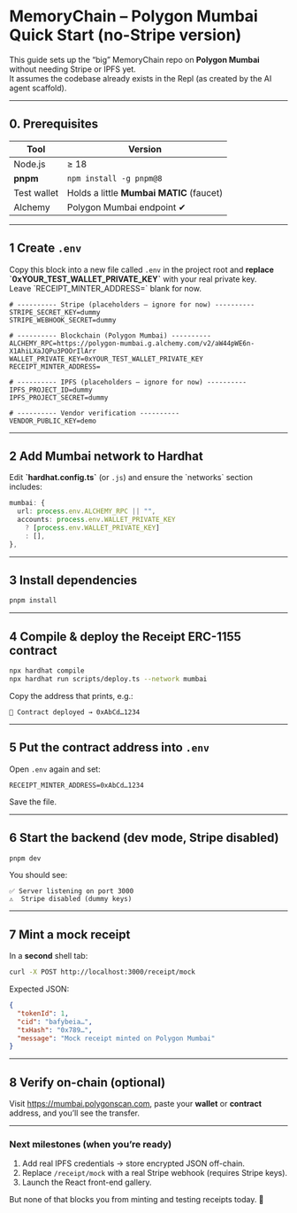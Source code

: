 # MemoryChain – Polygon Mumbai Quick Start (no-Stripe version)

This guide sets up the “big” MemoryChain repo on **Polygon Mumbai** without needing Stripe or IPFS yet.  
It assumes the codebase already exists in the Repl (as created by the AI agent scaffold).

---

## 0. Prerequisites

| Tool | Version |
|------|---------|
| Node.js | ≥ 18 |
| **pnpm** | `npm install -g pnpm@8` |
| Test wallet | Holds a little **Mumbai MATIC** (faucet) |
| Alchemy | Polygon Mumbai endpoint ✔︎ |

---

## 1  Create `.env`

Copy this block into a new file called `.env` in the project root and **replace \`0xYOUR_TEST_WALLET_PRIVATE_KEY\`** with your real private key.  
Leave \`RECEIPT_MINTER_ADDRESS=\` blank for now.

```env
# ---------- Stripe (placeholders – ignore for now) ----------
STRIPE_SECRET_KEY=dummy
STRIPE_WEBHOOK_SECRET=dummy

# ---------- Blockchain (Polygon Mumbai) ----------
ALCHEMY_RPC=https://polygon-mumbai.g.alchemy.com/v2/aW44pWE6n-X1AhiLXaJQPu3POOrIlArr
WALLET_PRIVATE_KEY=0xYOUR_TEST_WALLET_PRIVATE_KEY
RECEIPT_MINTER_ADDRESS=

# ---------- IPFS (placeholders – ignore for now) ----------
IPFS_PROJECT_ID=dummy
IPFS_PROJECT_SECRET=dummy

# ---------- Vendor verification ----------
VENDOR_PUBLIC_KEY=demo
```

---

## 2  Add Mumbai network to Hardhat

Edit **\`hardhat.config.ts\`** (or `.js`) and ensure the \`networks\` section includes:

```ts
mumbai: {
  url: process.env.ALCHEMY_RPC || "",
  accounts: process.env.WALLET_PRIVATE_KEY
    ? [process.env.WALLET_PRIVATE_KEY]
    : [],
},
```

---

## 3  Install dependencies

```bash
pnpm install
```

---

## 4  Compile & deploy the Receipt ERC-1155 contract

```bash
npx hardhat compile
npx hardhat run scripts/deploy.ts --network mumbai
```

Copy the address that prints, e.g.:

```
🚀 Contract deployed → 0xAbCd…1234
```

---

## 5  Put the contract address into `.env`

Open `.env` again and set:

```
RECEIPT_MINTER_ADDRESS=0xAbCd…1234
```

Save the file.

---

## 6  Start the backend (dev mode, Stripe disabled)

```bash
pnpm dev
```

You should see:

```
✅ Server listening on port 3000
⚠️  Stripe disabled (dummy keys)
```

---

## 7  Mint a mock receipt

In a **second** shell tab:

```bash
curl -X POST http://localhost:3000/receipt/mock
```

Expected JSON:

```json
{
  "tokenId": 1,
  "cid": "bafybeia…",
  "txHash": "0x789…",
  "message": "Mock receipt minted on Polygon Mumbai"
}
```

---

## 8  Verify on-chain (optional)

Visit <https://mumbai.polygonscan.com>, paste your **wallet** or **contract** address, and you’ll see the transfer.

---

### Next milestones (when you’re ready)

1. Add real IPFS credentials → store encrypted JSON off-chain.  
2. Replace `/receipt/mock` with a real Stripe webhook (requires Stripe keys).  
3. Launch the React front-end gallery.  

But none of that blocks you from minting and testing receipts today. 🎉
